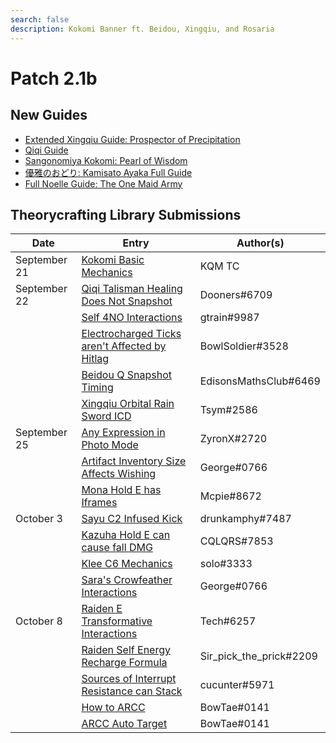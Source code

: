 ```yaml
---
search: false
description: Kokomi Banner ft. Beidou, Xingqiu, and Rosaria
---
```


# Patch 2.1b

## New Guides

* [Extended Xingqiu Guide: Prospector of Precipitation](https://keqingmains.com/xingqiu-extended/)
* [Qiqi Guide](https://keqingmains.com/qiqi/)
* [Sangonomiya Kokomi: Pearl of Wisdom](https://keqingmains.com/kokomi/)
* [優雅のおどり: Kamisato Ayaka Full Guide](https://keqingmains.com/ayaka/)
* [Full Noelle Guide: The One Maid Army](https://keqingmains.com/noelle/)

## Theorycrafting Library Submissions

| Date         | Entry                                                                                                                                                                            | Author(s)                  |
| ------------ | -------------------------------------------------------------------------------------------------------------------------------------------------------------------------------- | -------------------------- |
| September 21 | [Kokomi Basic Mechanics](../../evidence/characters/hydro/kokomi.md)                                                                                                              | KQM TC                     |
| September 22 | [Qiqi Talisman Healing Does Not Snapshot](../../evidence/characters/cryo/qiqi.md#talisman-does-not-snapshot)                                                                     | Dooners#6709               |
|              | [Self 4NO Interactions](../../evidence/equipment/artifacts.md#self-4no-interactions)                                                                                             | gtrain#9987                |
|              | [Electrocharged Ticks aren't Affected by Hitlag](../../evidence/combat-mechanics/elemental-effects/transformative-reactions.md#electro-charged-ticks-are-not-affected-by-hitlag) | BowlSoldier#3528           |
|              | [Beidou Q Snapshot Timing](../../evidence/characters/electro/beidou.md#beidous-q-snapshot-timing)                                                                                | EdisonsMathsClub#6469      |
|              | [Xingqiu Orbital Rain Sword ICD](../../evidence/characters/hydro/xingqiu.md#xingqiu-actual-rain-sword-icd)                                                                       | Tsym#2586                  |
| September 25 | [Any Expression in Photo Mode](../../evidence/combat-mechanics/enemy-mechanics/miscellaneous-entries.md#use-any-expressions-you-want-in-photo-mode)                              | ZyronX#2720                |
|              | [Artifact Inventory Size Affects Wishing](patch-2.1b.md)                                                                                                                         | George#0766                |
|              | [Mona Hold E has Iframes](../../evidence/characters/hydro/mona.md#mona-hold-e-has-iframes)                                                                                       | Mcpie#8672                 |
| October 3    | [Sayu C2 Infused Kick](../../evidence/characters/anemo/sayu.md#sayu-c2-infused-kick)                                                                                             | drunkamphy#7487            |
|              | [Kazuha Hold E can cause fall DMG](../../evidence/characters/anemo/kazuha.md#kazuha-hold-e-can-cause-fall-dmg)                                                                   | CQLQRS#7853                |
|              | [Klee C6 Mechanics](../../evidence/characters/pyro/klee.md#klee-c6-mechanics)                                                                                                    | solo#3333                  |
|              | [Sara's Crowfeather Interactions](../../evidence/characters/electro/sara.md#crow-feather-interactions)                                                                           | George#0766                |
| October 8    | [Raiden E Transformative Interactions](../../evidence/characters/electro/raiden.md#raiden-e-transformative-interactions)                                                         | Tech#6257                  |
|              | [Raiden Self Energy Recharge Formula](../../evidence/characters/electro/raiden.md#raiden-self-energy-recharge-formula)                                                           | Sir\_pick\_the\_prick#2209 |
|              | [Sources of Interrupt Resistance can Stack](../../evidence/combat-mechanics/poise.md#poise-stack)                                                                                | cucunter#5971              |
|              | [How to ARCC](broken-reference)                                                                                                                                                  | BowTae#0141                |
|              | [ARCC Auto Target](broken-reference)                                                                                                                                             | BowTae#0141                |

